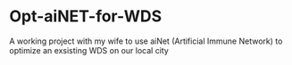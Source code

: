 # Opt-aiNET-for-WDS
A working project with my wife to use aiNet (Artificial Immune Network) to optimize an exsisting WDS on our local city
